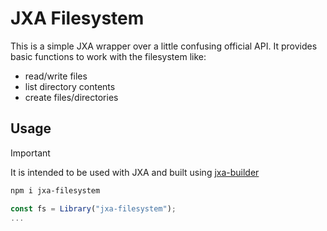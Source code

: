 # JXA Filesystem

This is a simple JXA wrapper over a little confusing official API.
It provides basic functions to work with the filesystem like:

- read/write files
- list directory contents
- create files/directories

## Usage

> [!IMPORTANT]
> It is intended to be used with JXA and built using [jxa-builder](https://github.com/SebastianPilarz/jxa-builder)

```bash
npm i jxa-filesystem
```

```javascript
const fs = Library("jxa-filesystem");
...
```

